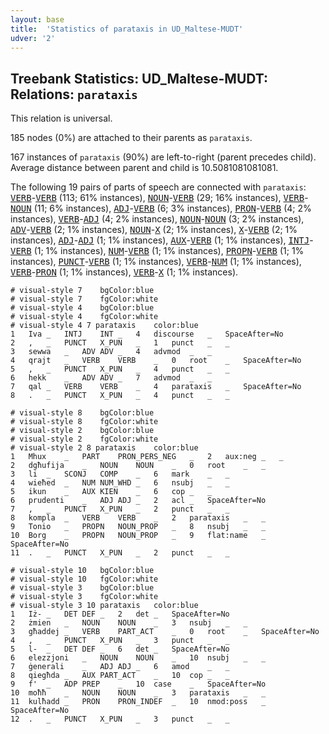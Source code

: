 ```yaml
---
layout: base
title:  'Statistics of parataxis in UD_Maltese-MUDT'
udver: '2'
---
```


## Treebank Statistics: UD_Maltese-MUDT: Relations: `parataxis`

This relation is universal.

185 nodes (0%) are attached to their parents as `parataxis`.

167 instances of `parataxis` (90%) are left-to-right (parent precedes child).
Average distance between parent and child is 10.5081081081081.

The following 19 pairs of parts of speech are connected with `parataxis`: <tt><a href="mt_mudt-pos-VERB.html">VERB</a></tt>-<tt><a href="mt_mudt-pos-VERB.html">VERB</a></tt> (113; 61% instances), <tt><a href="mt_mudt-pos-NOUN.html">NOUN</a></tt>-<tt><a href="mt_mudt-pos-VERB.html">VERB</a></tt> (29; 16% instances), <tt><a href="mt_mudt-pos-VERB.html">VERB</a></tt>-<tt><a href="mt_mudt-pos-NOUN.html">NOUN</a></tt> (11; 6% instances), <tt><a href="mt_mudt-pos-ADJ.html">ADJ</a></tt>-<tt><a href="mt_mudt-pos-VERB.html">VERB</a></tt> (6; 3% instances), <tt><a href="mt_mudt-pos-PRON.html">PRON</a></tt>-<tt><a href="mt_mudt-pos-VERB.html">VERB</a></tt> (4; 2% instances), <tt><a href="mt_mudt-pos-VERB.html">VERB</a></tt>-<tt><a href="mt_mudt-pos-ADJ.html">ADJ</a></tt> (4; 2% instances), <tt><a href="mt_mudt-pos-NOUN.html">NOUN</a></tt>-<tt><a href="mt_mudt-pos-NOUN.html">NOUN</a></tt> (3; 2% instances), <tt><a href="mt_mudt-pos-ADV.html">ADV</a></tt>-<tt><a href="mt_mudt-pos-VERB.html">VERB</a></tt> (2; 1% instances), <tt><a href="mt_mudt-pos-NOUN.html">NOUN</a></tt>-<tt><a href="mt_mudt-pos-X.html">X</a></tt> (2; 1% instances), <tt><a href="mt_mudt-pos-X.html">X</a></tt>-<tt><a href="mt_mudt-pos-VERB.html">VERB</a></tt> (2; 1% instances), <tt><a href="mt_mudt-pos-ADJ.html">ADJ</a></tt>-<tt><a href="mt_mudt-pos-ADJ.html">ADJ</a></tt> (1; 1% instances), <tt><a href="mt_mudt-pos-AUX.html">AUX</a></tt>-<tt><a href="mt_mudt-pos-VERB.html">VERB</a></tt> (1; 1% instances), <tt><a href="mt_mudt-pos-INTJ.html">INTJ</a></tt>-<tt><a href="mt_mudt-pos-VERB.html">VERB</a></tt> (1; 1% instances), <tt><a href="mt_mudt-pos-NUM.html">NUM</a></tt>-<tt><a href="mt_mudt-pos-VERB.html">VERB</a></tt> (1; 1% instances), <tt><a href="mt_mudt-pos-PROPN.html">PROPN</a></tt>-<tt><a href="mt_mudt-pos-VERB.html">VERB</a></tt> (1; 1% instances), <tt><a href="mt_mudt-pos-PUNCT.html">PUNCT</a></tt>-<tt><a href="mt_mudt-pos-VERB.html">VERB</a></tt> (1; 1% instances), <tt><a href="mt_mudt-pos-VERB.html">VERB</a></tt>-<tt><a href="mt_mudt-pos-NUM.html">NUM</a></tt> (1; 1% instances), <tt><a href="mt_mudt-pos-VERB.html">VERB</a></tt>-<tt><a href="mt_mudt-pos-PRON.html">PRON</a></tt> (1; 1% instances), <tt><a href="mt_mudt-pos-VERB.html">VERB</a></tt>-<tt><a href="mt_mudt-pos-X.html">X</a></tt> (1; 1% instances).


~~~ conllu
# visual-style 7	bgColor:blue
# visual-style 7	fgColor:white
# visual-style 4	bgColor:blue
# visual-style 4	fgColor:white
# visual-style 4 7 parataxis	color:blue
1	Iva	_	INTJ	INT	_	4	discourse	_	SpaceAfter=No
2	,	_	PUNCT	X_PUN	_	1	punct	_	_
3	sewwa	_	ADV	ADV	_	4	advmod	_	_
4	qrajt	_	VERB	VERB	_	0	root	_	SpaceAfter=No
5	,	_	PUNCT	X_PUN	_	4	punct	_	_
6	hekk	_	ADV	ADV	_	7	advmod	_	_
7	qal	_	VERB	VERB	_	4	parataxis	_	SpaceAfter=No
8	.	_	PUNCT	X_PUN	_	4	punct	_	_

~~~


~~~ conllu
# visual-style 8	bgColor:blue
# visual-style 8	fgColor:white
# visual-style 2	bgColor:blue
# visual-style 2	fgColor:white
# visual-style 2 8 parataxis	color:blue
1	Mhux	_	PART	PRON_PERS_NEG	_	2	aux:neg	_	_
2	dgħufija	_	NOUN	NOUN	_	0	root	_	_
3	li	_	SCONJ	COMP	_	6	mark	_	_
4	wieħed	_	NUM	NUM_WHD	_	6	nsubj	_	_
5	ikun	_	AUX	KIEN	_	6	cop	_	_
6	prudenti	_	ADJ	ADJ	_	2	acl	_	SpaceAfter=No
7	,	_	PUNCT	X_PUN	_	2	punct	_	_
8	kompla	_	VERB	VERB	_	2	parataxis	_	_
9	Tonio	_	PROPN	NOUN_PROP	_	8	nsubj	_	_
10	Borg	_	PROPN	NOUN_PROP	_	9	flat:name	_	SpaceAfter=No
11	.	_	PUNCT	X_PUN	_	2	punct	_	_

~~~


~~~ conllu
# visual-style 10	bgColor:blue
# visual-style 10	fgColor:white
# visual-style 3	bgColor:blue
# visual-style 3	fgColor:white
# visual-style 3 10 parataxis	color:blue
1	Iż-	_	DET	DEF	_	2	det	_	SpaceAfter=No
2	żmien	_	NOUN	NOUN	_	3	nsubj	_	_
3	għaddej	_	VERB	PART_ACT	_	0	root	_	SpaceAfter=No
4	,	_	PUNCT	X_PUN	_	3	punct	_	_
5	l-	_	DET	DEF	_	6	det	_	SpaceAfter=No
6	elezzjoni	_	NOUN	NOUN	_	10	nsubj	_	_
7	ġenerali	_	ADJ	ADJ	_	6	amod	_	_
8	qiegħda	_	AUX	PART_ACT	_	10	cop	_	_
9	f'	_	ADP	PREP	_	10	case	_	SpaceAfter=No
10	moħħ	_	NOUN	NOUN	_	3	parataxis	_	_
11	kulħadd	_	PRON	PRON_INDEF	_	10	nmod:poss	_	SpaceAfter=No
12	.	_	PUNCT	X_PUN	_	3	punct	_	_

~~~


